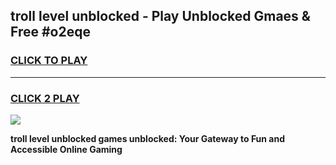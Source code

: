 
## troll level unblocked - Play Unblocked Gmaes & Free #o2eqe
<h3>
<a href="https://news.freeplayer.one?title=troll_level_unblocked&ref=03M">CLICK TO PLAY</a></h3>
<hr>

<h3>
<a href="https://news.freeplayer.one?title=troll_level_unblocked&ref=03M">CLICK 2 PLAY</a>
  
</h3>

<a href="https://news.freeplayer.one?title=troll_level_unblocked&ref=03M"><img src="https://clearcache.store/games.png"></a>


**troll level unblocked games unblocked: Your Gateway to Fun and Accessible Online Gaming**
